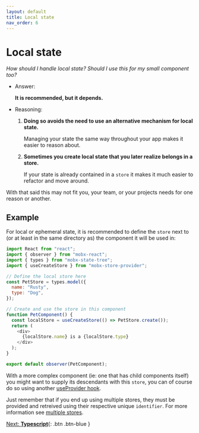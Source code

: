```yaml
---
layout: default
title: Local state
nav_order: 6
---
```


# Local state

_How should I handle local state? Should I use this for my small component too?_

- Answer:

  **It is recommended, but it depends.**

- Reasoning:

  1. **Doing so avoids the need to use an alternative mechanism for local state.**

     Managing your state the same way throughout your app makes it easier to reason about.

  1. **Sometimes you create local state that you later realize belongs in a store.**

     If your state is already contained in a `store` it makes it much easier to refactor and move around.

With that said this may not fit you, your team, or your projects needs for one reason or another.

## Example

For local or ephemeral state, it is recommended to define the `store` next to (or at least in the same directory as) the component it will be used in:

```javascript
import React from "react";
import { observer } from "mobx-react";
import { types } from "mobx-state-tree";
import { useCreateStore } from "mobx-store-provider";

// Define the local store here
const PetStore = types.model({
  name: "Rusty",
  type: "Dog",
});

// Create and use the store in this component
function PetComponent() {
  const localStore = useCreateStore(() => PetStore.create());
  return (
    <div>
      {localStore.name} is a {localStore.type}
    </div>
  );
}

export default observer(PetComponent);
```

With a more complex component (ie: one that has child components itself) you might want to supply its descendants with this `store`, you can of course do so using another [useProvider hook](/api/useProvider).

Just remember that if you end up using multiple stores, they must be provided and retreived using their respective unique `identifier`. For more information see [multiple stores](/multiple-stores).

[Next: **Typescript**](/typescript){: .btn .btn-blue }
